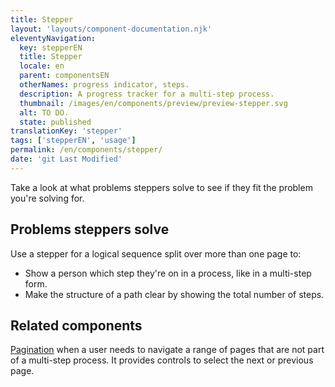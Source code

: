 ```yaml
---
title: Stepper
layout: 'layouts/component-documentation.njk'
eleventyNavigation:
  key: stepperEN
  title: Stepper
  locale: en
  parent: componentsEN
  otherNames: progress indicator, steps.
  description: A progress tracker for a multi-step process.
  thumbnail: /images/en/components/preview/preview-stepper.svg
  alt: TO DO.
  state: published
translationKey: 'stepper'
tags: ['stepperEN', 'usage']
permalink: /en/components/stepper/
date: 'git Last Modified'
---
```


Take a look at what problems steppers solve to see if they fit the problem you're solving for.

## Problems steppers solve

Use a stepper for a logical sequence split over more than one page to:

- Show a person which step they're on in a process, like in a multi-step form.
- Make the structure of a path clear by showing the total number of steps.

<article class="bg-full-width bg-primary text-light pt-500 pb-400 my-500">
  <h2 class="mt-0 mb-400">Related components</h2>

<a href="{{ links.pagination }}" class="link-light">Pagination</a> when a user needs to navigate a range of pages that are not part of a multi-step process. It provides controls to select the next or previous page.

</article>
